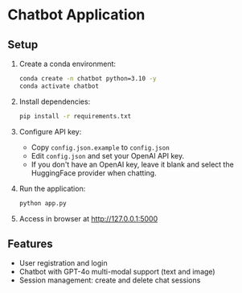 # Chatbot Application

## Setup

1. Create a conda environment:
   ```bash
   conda create -n chatbot python=3.10 -y
   conda activate chatbot
   ```

2. Install dependencies:
   ```bash
   pip install -r requirements.txt
   ```

3. Configure API key:
   - Copy `config.json.example` to `config.json`
   - Edit `config.json` and set your OpenAI API key.
   - If you don't have an OpenAI key, leave it blank and select the HuggingFace provider when chatting.

4. Run the application:
   ```bash
   python app.py
   ```

5. Access in browser at http://127.0.0.1:5000

## Features

- User registration and login
- Chatbot with GPT-4o multi-modal support (text and image)
- Session management: create and delete chat sessions
